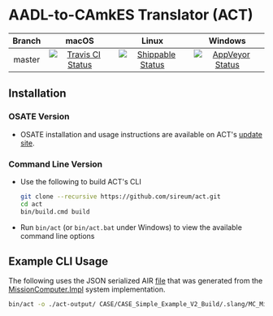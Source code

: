# AADL-to-CAmkES Translator (ACT)

| Branch | macOS | Linux | Windows |  
| :----: | :---: | :---: | :---: | 
| master | [![Travis CI Status](https://travis-ci.org/sireum/act.svg?branch=master)](https://travis-ci.org/sireum/act) | [![Shippable Status](https://api.shippable.com/projects/5b95b754fb783206009ba34e/badge?branch=master)](https://app.shippable.com/projects/5b95b754fb783206009ba34e) | [![AppVeyor Status](https://ci.appveyor.com/api/projects/status/fdebboflkpehf447/branch/master?svg=true)](https://ci.appveyor.com/project/robby-phd/act/branch/master) |

## Installation

### OSATE Version
* OSATE installation and usage instructions are available on ACT's [update site](https://github.com/sireum/act-plugin-update-site).

### Command Line Version
* Use the following to build ACT's CLI

   ```bash
   git clone --recursive https://github.com/sireum/act.git
   cd act
   bin/build.cmd build
   ```
* Run ``bin/act`` (or ``bin/act.bat`` under Windows) to view the available command line options

## Example CLI Usage
The following uses the JSON serialized AIR [file](https://github.com/loonwerks/CASE/blob/7b05fa2916b276d13374624c800ffe6af523dabd/CASE_simple_example_Build/.slang/MC_MissionComputer_Impl_Instance.json) that was generated from the [MissionComputer.Impl](https://github.com/loonwerks/CASE/blob/7b05fa2916b276d13374624c800ffe6af523dabd/CASE_simple_example_Build/MC.aadl#L96) system implementation.

  ```bash
  bin/act -o ./act-output/ CASE/CASE_Simple_Example_V2_Build/.slang/MC_MissionComputer_Impl_Instance.json
  ```
